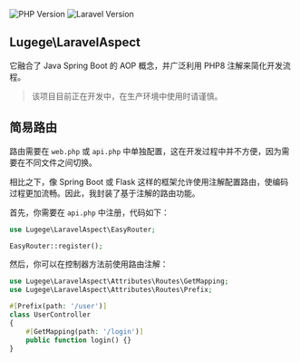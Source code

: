 ![PHP Version](https://img.shields.io/badge/php-%3E%3D8.1-blue.svg)
![Laravel Version](https://img.shields.io/badge/laravel-%3E%3D11.0-red.svg)

## Lugege\LaravelAspect 


它融合了 Java Spring Boot 的 AOP 概念，并广泛利用 PHP8 注解来简化开发流程。

> 该项目目前正在开发中，在生产环境中使用时请谨慎。
 ## 简易路由

路由需要在 `web.php` 或 `api.php` 中单独配置，这在开发过程中并不方便，因为需要在不同文件之间切换。

相比之下，像 Spring Boot 或 Flask 这样的框架允许使用注解配置路由，使编码过程更加流畅。因此，我封装了基于注解的路由功能。

首先，你需要在 `api.php` 中注册，代码如下：
```php
use Lugege\LaravelAspect\EasyRouter;

EasyRouter::register();
```

然后，你可以在控制器方法前使用路由注解：
```php
use Lugege\LaravelAspect\Attributes\Routes\GetMapping;
use Lugege\LaravelAspect\Attributes\Routes\Prefix;

#[Prefix(path: '/user')]
class UserController
{
    #[GetMapping(path: '/login')] 
    public function login() {}
}
```
